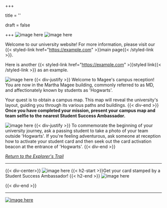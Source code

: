 +++

title = ''

draft = false

+++
![image here](../images/explorer-1.png#center)
![image here](../images/explorer-1-quest.png#center)



Welcome to our university website! For more information, please visit our {{< styled-link href="https://example.com" >}}main page{{< /styled-link >}}.

Here is another {{< styled-link href="https://example.com" >}}styled link{{< /styled-link >}} as an example.

![image here](../images/quest-icon-1.png#right)
{{< div-justify >}}
Welcome to Magee's campus reception! You are now in the Martha Magee building, commonly referred to as MD, and affectionately known by students as 'Hogwarts'.

Your quest is to obtain a campus map. This map will reveal the university's layout, guiding you through its various paths and buildings.
{{< div-end >}}
**Once you have completed your mission, present your campus map and team selfie to the nearest Student Success Ambassador.**

![image here](../images/quest-icon-bonus.png#right)
{{< div-justify >}}
To commemorate the beginning of your university journey, ask a passing student to take a photo of your team outside 'Hogwarts'. If you're feeling adventurous, ask someone at reception how to activate your student card and then seek out the card activation beacon at the entrance of 'Hogwarts'.
{{< div-end >}}

*[Return to the Explorer's Trail](../explorers-trail)*
___
{{< div-center>}}
![image here](../images/dont-forget.png#center)
 {{< h2-start >}}Get your card stamped by a Student Success Ambassador! {{< h2-end >}}
![image here](../images/stamp-card.png#center)

{{< div-end >}}

___

[![image here](../images/lost-icon.png#center)](../lost)